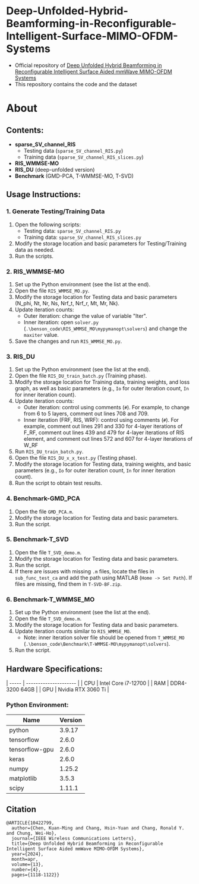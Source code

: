 # Deep-Unfolded-Hybrid-Beamforming-in-Reconfigurable-Intelligent-Surface-MIMO-OFDM-Systems
- Official repository of [Deep Unfolded Hybrid Beamforming in Reconfigurable Intelligent Surface Aided mmWave MIMO-OFDM Systems]([https://ieeexplore.ieee.org/document/9860799](https://ieeexplore.ieee.org/document/10422799))
- This repository contains the code and the dataset
# About
## Contents:
- **sparse_SV_channel_RIS**
  - Testing data (`sparse_SV_channel_RIS.py`)
  - Training data (`sparse_SV_channel_RIS_slices.py`)
- **RIS_WMMSE-MO**
- **RIS_DU** (deep-unfolded version)
- **Benchmark** (GMD-PCA, T-WMMSE-MO, T-SVD)

## Usage Instructions:

### 1. Generate Testing/Training Data
1. Open the following scripts:
   - Testing data: `sparse_SV_channel_RIS.py`
   - Training data: `sparse_SV_channel_RIS_slices.py`
2. Modify the storage location and basic parameters for Testing/Training data as needed.
3. Run the scripts.

### 2. RIS_WMMSE-MO
1. Set up the Python environment (see the list at the end).
2. Open the file `RIS_WMMSE_MO.py`.
3. Modify the storage location for Testing data and basic parameters (N_phi, Nt, Nr, Ns, Nrf_t, Nrf_r, Mt, Mr, Nk).
4. Update iteration counts:
   - Outer iteration: change the value of variable "Iter".
   - Inner iteration: open `solver.py` (`.\benson_code\RIS_WMMSE_MO\mypymanopt\solvers`) and change the `maxiter` value.
5. Save the changes and run `RIS_WMMSE_MO.py`.

### 3. RIS_DU
1. Set up the Python environment (see the list at the end).
2. Open the file `RIS_DU_train_batch.py` (Training phase).
3. Modify the storage location for Training data, training weights, and loss graph, as well as basic parameters (e.g., `Io` for outer iteration count, `In` for inner iteration count).
4. Update iteration counts:
   - Outer iteration: control using comments (`#`). For example, to change from 6 to 5 layers, comment out lines 708 and 709.
   - Inner iteration (FRF, RIS, WRF): control using comments (`#`). For example, comment out lines 291 and 330 for 4-layer iterations of F_RF, comment out lines 439 and 479 for 4-layer iterations of RIS element, and comment out lines 572 and 607 for 4-layer iterations of W_RF
5. Run `RIS_DU_train_batch.py`.
6. Open the file `RIS_DU_x_x_test.py` (Testing phase).
7. Modify the storage location for Testing data, training weights, and basic parameters (e.g., `Io` for outer iteration count, `In` for inner iteration count).
8. Run the script to obtain test results.

### 4. Benchmark-GMD_PCA
1. Open the file `GMD_PCA.m`.
2. Modify the storage location for Testing data and basic parameters.
3. Run the script.

### 5. Benchmark-T_SVD
1. Open the file `T_SVD_demo.m`.
2. Modify the storage location for Testing data and basic parameters.
3. Run the script.
4. If there are issues with missing `.m` files, locate the files in `sub_func_test_ca` and add the path using MATLAB (`Home -> Set Path`). If files are missing, find them in `T-SVD-BF.zip`.

### 6. Benchmark-T_WMMSE_MO
1. Set up the Python environment (see the list at the end).
2. Open the file `T_SVD_demo.m`.
3. Modify the storage location for Testing data and basic parameters.
4. Update iteration counts similar to `RIS_WMMSE_MO`.
   - Note: inner iteration solver file should be opened from `T_WMMSE_MO` (`.\benson_code\Benchmark\T-WMMSE-MO\mypymanopt\solvers`).
5. Run the script.

## Hardware Specifications:
| ----- | --------------------- |
| CPU   |  Intel Core i7-12700  |
| RAM   |    DDR4-3200 64GB     |
| GPU   |   Nvidia RTX 3060 Ti  |

### Python Environment:
| Name             | Version |
| ---------------- | ------- |
| python           | 3.9.17  |
| tensorflow       | 2.6.0   |
| tensorflow-gpu   | 2.6.0   |
| keras            | 2.6.0   |
| numpy            | 1.25.2  |
| matplotlib       | 3.5.3   |
| scipy            | 1.11.1  |

## Citation
```
@ARTICLE{10422799,
  author={Chen, Kuan-Ming and Chang, Hsin-Yuan and Chang, Ronald Y. and Chung, Wei-Ho},
  journal={IEEE Wireless Communications Letters}, 
  title={Deep Unfolded Hybrid Beamforming in Reconfigurable Intelligent Surface Aided mmWave MIMO-OFDM Systems}, 
  year={2024},
  month=apr,
  volume={13},
  number={4},
  pages={1118-1122}}
```

